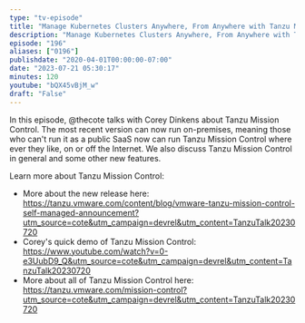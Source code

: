 ```yaml
---
type: "tv-episode"
title: "Manage Kubernetes Clusters Anywhere, From Anywhere with Tanzu Mission Control, with Corey Dinkens"
description: "Manage Kubernetes Clusters Anywhere, From Anywhere with Tanzu Mission Control, with Corey Dinkens"
episode: "196"
aliases: ["0196"]
publishdate: "2020-04-01T00:00:00-07:00"
date: "2023-07-21 05:30:17"
minutes: 120
youtube: "bQX45vBjM_w"
draft: "False"
---
```


In this episode, @thecote talks with Corey Dinkens about Tanzu Mission Control. The most recent version can now run on-premises, meaning those who can't run it as a public SaaS now can run Tanzu Mission Control where ever they like, on or off the Internet. We also discuss Tanzu Mission Control in general and some other new features.

Learn more about Tanzu Mission Control:

- More about the new release here: https://tanzu.vmware.com/content/blog/vmware-tanzu-mission-control-self-managed-announcement?utm_source=cote&utm_campaign=devrel&utm_content=TanzuTalk20230720
- Corey's quick demo of Tanzu Mission Control: https://www.youtube.com/watch?v=0-e3UubD9_Q&utm_source=cote&utm_campaign=devrel&utm_content=TanzuTalk20230720
- More about all of Tanzu Mission Control here: https://tanzu.vmware.com/mission-control?utm_source=cote&utm_campaign=devrel&utm_content=TanzuTalk20230720